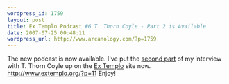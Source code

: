 ```yaml
--- 
wordpress_id: 1759
layout: post
title: Ex Templo Podcast #6 T. Thorn Coyle - Part 2 is Available
date: 2007-07-25 00:48:11
wordpress_url: http://www.arcanology.com/?p=1759
---
```

The new podcast is now available. I've put the <a href="http://www.extemplo.org/?p=11">second part</a> of my interview with T. Thorn Coyle up on the <a href="http://www.extemplo.org">Ex Templo</a> site now.<a href="http://www.extemplo.org/?p=11"></a> <a href="http://www.extemplo.org/?p=11">http://www.extemplo.org/?p=11</a> Enjoy!
